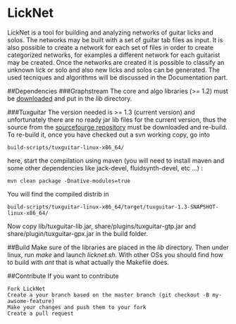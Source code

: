 LickNet
=======

LickNet is a tool for building and analyzing networks of guitar licks and solos. The networks may be built with a set of guitar tab files as input. It is also possible to create a network for each set of files in order to create categorized networks, for examples a different network for each guitarist may be created. Once the networks are created it is possible to classify an unknown lick or solo and also new licks and solos can be generated. The used tecniques and algorithms will be discussed in the Documentation part.

##Dependencies
###Graphstream 
The core and algo libraries (>= 1.2) must be [downloaded](http://graphstream-project.org/download/) and put in the *lib* directory. 

###Tuxguitar
The version needed is >= 1.3 (current version) and unfortunately there are no ready jar lib files for the current version, thus the source from the [sourcefourge repository](http://sourceforge.net/projects/tuxguitar/) must be downloaded and re-build. To re-build it, once you have checked out a svn working copy, go into
```
build-scripts/tuxguitar-linux-x86_64/
```
here, start the compilation using maven (you will need to install maven and some other dependencies like jack-devel, fluidsynth-devel, etc ...) :
```
mvn clean package -Dnative-modules=true
```
You will find the compiled distrib in
```
build-scripts/tuxguitar-linux-x86_64/target/tuxguitar-1.3-SNAPSHOT-linux-x86_64/ 
```
Now copy lib/tuxguitar-lib.jar, share/plugins/tuxguitar-gtp.jar and share/plugin/tuxguitar-gpx.jar in the build folder.

##Build
Make sure of the libraries are placed in the *lib* directory.
Then under linux, run *make* and launch *licknet.sh*.
With other OSs you should find how to build with *ant* that is what actually the Makefile does.

##Contribute
If you want to contribute 

    Fork LickNet
    Create a your branch based on the master branch (git checkout -B my-awsome-feature)
    Make your changes and push them to your fork
    Create a pull request
